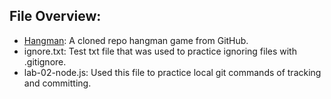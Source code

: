## File Overview:

- [Hangman](https://github.com/the-realest-stu/Hangman-Game): A cloned repo hangman game from GitHub.
- ignore.txt: Test txt file that was used to practice ignoring files with .gitignore.
- lab-02-node.js: Used this file to practice local git commands of tracking and committing.
